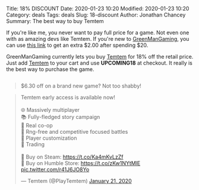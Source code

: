 Title: 18% DISCOUNT
Date: 2020-01-23 10:20
Modified: 2020-01-23 10:20
Category: deals
Tags: deals
Slug: 18-discount
Author: Jonathan Chancey
Summary: The best way to buy Temtem

If you're like me, you never want to pay full price for a game. Not even one with as amazing devs like Temtem. If you're new to [GreenManGaming](https://greenmangaming.mention-me.com/m/ol/zo5fj-b6e593d6e5), you can use [this link](https://greenmangaming.mention-me.com/m/ol/zo5fj-b6e593d6e5) to get an extra $2.00 after spending $20. 

GreenManGaming currently lets you buy [Temtem](https://www.greenmangaming.com/games/temtem-pc/) for 18% off the retail price. Just add [Temtem](https://www.greenmangaming.com/games/temtem-pc/) to your cart and use <b>UPCOMING18</b> at checkout. It really is the best way to purchase the game. 

<span> 
    <img margin=" 0 auto" src="{attach}gmgcart.png" alt=""> 
</span>


> $6.30 off on a brand new game? Not too shabby!
> 


<blockquote class="twitter-tweet"><p lang="en" dir="ltr">Temtem early access is available now!<br><br>🌐 Massively multiplayer<br>📚 Fully-fledged story campaign<br>👥 Real co-op<br>💢 Rng-free and competitive focused battles<br>💃 Player customization<br>💼 Trading <br><br>🔹 Buy on Steam: <a href="https://t.co/Ka4mKvLzZf">https://t.co/Ka4mKvLzZf</a><br>🔸 Buy on Humble Store: <a href="https://t.co/zKw1NYtMlE">https://t.co/zKw1NYtMlE</a> <a href="https://t.co/r41J6JO8Yo">pic.twitter.com/r41J6JO8Yo</a></p>&mdash; Temtem (@PlayTemtem) <a href="https://twitter.com/PlayTemtem/status/1219681064022573057?ref_src=twsrc%5Etfw">January 21, 2020</a></blockquote> <script async src="https://platform.twitter.com/widgets.js" charset="utf-8"></script>
